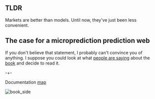 ## TLDR

Markets are better than models. Until now, they've just been less convenient. 

## The case for a microprediction prediction web 

If you don't believe that statement, I probably can't convince you of anything. I suppose you could
look at what [people are saying](https://microprediction.github.io/building_an_open_ai_network/feedback.html) about
the [book](https://mitpress.mit.edu/9780262047326/microprediction/) and decide to read it.   


-+- 

Documentation [map](https://microprediction.github.io/microprediction/map.html)



![book_side](/microprediction/assets/images/cotton_microprediction_3d_side.png)
